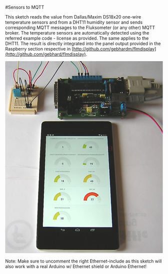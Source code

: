 #Sensors to MQTT

This sketch reads the value from Dallas/Maxim DS18x20 one-wire temperature sensors and from a DHT11 humidity sensor and sends corresponding MQTT messages to the Fluksometer (or any other) MQTT broker. The temperature sensors are automatically detected using the referred example code - license as provided. The same applies to the DHT11.
The result is directly integrated into the panel output provided in the Raspberry section respective in [http://github.com/gebhardm/flmdisplay](http://github.com/gebhard/flmdisplay).

<img src="gauges.jpg" width=600px>

Note: Make sure to uncomment the right Ethernet-include as this sketch will also work with a real Arduino w/ Ethernet shield or Arduino Ethernet!
